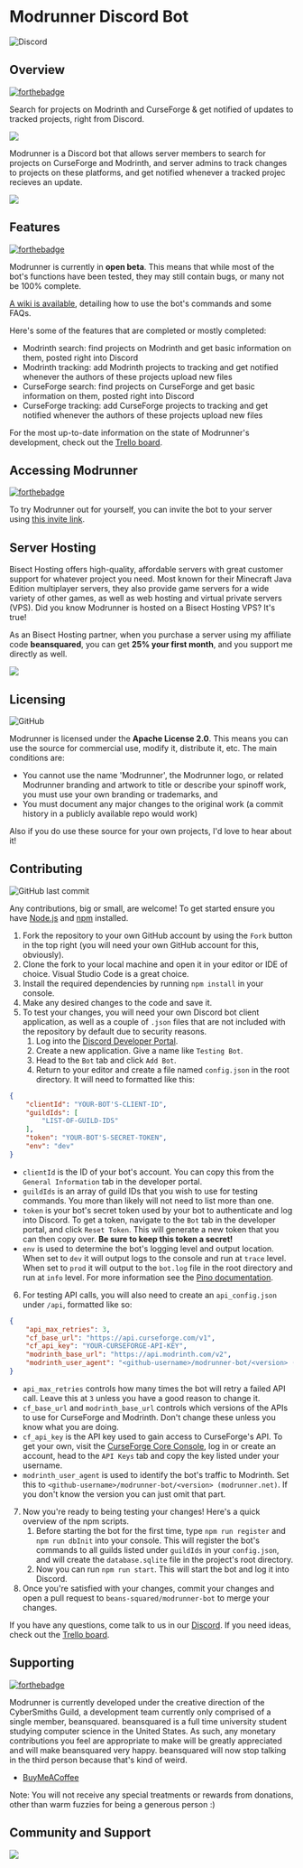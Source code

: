 # Modrunner Discord Bot
![Discord](https://img.shields.io/discord/764169561003130881?color=%237289DA&logo=discord&style=for-the-badge)

## Overview
[![forthebadge](https://forthebadge.com/images/badges/contains-tasty-spaghetti-code.svg)](https://forthebadge.com)

Search for projects on Modrinth and CurseForge & get notified of updates to tracked projects, right from Discord.

![](https://1648105728-files.gitbook.io/~/files/v0/b/gitbook-x-prod.appspot.com/o/spaces%2FYW466levrF1kDXDbfbGG%2Fuploads%2Fk7QILDqgwvDM3rlT6giC%2Fimage.png?alt=media&token=f30d873f-c7bd-4cac-8830-06fb15cc5321)

Modrunner is a Discord bot that allows server members to search for projects on CurseForge and Modrinth, and server admins to track changes to projects on these platforms, and get notified whenever a tracked projec recieves an update.

![](https://1648105728-files.gitbook.io/~/files/v0/b/gitbook-x-prod.appspot.com/o/spaces%2FYW466levrF1kDXDbfbGG%2Fuploads%2FbeXlMgW6zEY0HmL4jwzR%2Fimage.png?alt=media&token=3e0e7829-d12f-4312-b635-8ab4b509a4ce)

## Features
[![forthebadge](https://forthebadge.com/images/badges/made-with-javascript.svg)](https://forthebadge.com)

Modrunner is currently in **open beta**. This means that while most of the bot's functions have been tested, they may still contain bugs, or many not be 100% complete.

[A wiki is available](https://beansquared.gitbook.io/modrunner-wiki/), detailing how to use the bot's commands and some FAQs.

Here's some of the features that are completed or mostly completed:
- Modrinth search: find projects on Modrinth and get basic information on them, posted right into Discord
- Modrinth tracking: add Modrinth projects to tracking and get notified whenever the authors of these projects upload new files
- CurseForge search: find projects on CurseForge and get basic information on them, posted right into Discord
- CurseForge tracking: add CurseForge projects to tracking and get notified whenever the authors of these projects upload new files

For the most up-to-date information on the state of Modrunner's development, check out the [Trello board](https://trello.com/b/tNrFYngk).

## Accessing Modrunner
[![forthebadge](https://forthebadge.com/images/badges/for-you.svg)](https://forthebadge.com)

To try Modrunner out for yourself, you can invite the bot to your server using [this invite link](https://discord.com/api/oauth2/authorize?client_id=978413985722404924&permissions=2048&scope=bot%20applications.commands).

## Server Hosting
Bisect Hosting offers high-quality, affordable servers with great customer support for whatever project you need. Most known for their Minecraft Java Edition multiplayer servers, they also provide game servers for a wide variety of other games, as well as web hosting and virtual private servers (VPS). Did you know Modrunner is hosted on a Bisect Hosting VPS? It's true!

As an Bisect Hosting partner, when you purchase a server using my affiliate code **beansquared**, you can get **25% your first month**, and you support me directly as well.

![](https://www.bisecthosting.com/partners/custom-banners/fc72f588-888d-452c-8d66-6efd45d2882c.png)

## Licensing
![GitHub](https://img.shields.io/github/license/beans-squared/modrunner-bot?style=for-the-badge)

Modrunner is licensed under the **Apache License 2.0**. This means you can use the source for commercial use, modify it, distribute it, etc. The main conditions are:
- You cannot use the name 'Modrunner', the Modrunner logo, or related Modrunner branding and artwork to title or describe your spinoff work, you must use your own branding or trademarks, and
- You must document any major changes to the original work (a commit history in a publicly available repo would work)

Also if you do use these source for your own projects, I'd love to hear about it!

## Contributing
![GitHub last commit](https://img.shields.io/github/last-commit/beans-squared/modrunner-bot?style=for-the-badge)

Any contributions, big or small, are welcome! To get started ensure you have [Node.js](https://nodejs.org/en/) and [npm](https://www.npmjs.com/) installed.

1. Fork the repository to your own GitHub account by using the `Fork` button in the top right (you will need your own GitHub account for this, obviously).
2. Clone the fork to your local machine and open it in your editor or IDE of choice. Visual Studio Code is a great choice.
3. Install the required dependencies by running `npm install` in your console.
4. Make any desired changes to the code and save it.
5. To test your changes, you will need your own Discord bot client application, as well as a couple of `.json` files that are not included with the repository by default due to security reasons.
    1. Log into the [Discord Developer Portal](https://discord.com/developers).
    2. Create a new application. Give a name like `Testing Bot`.
    3. Head to the `Bot` tab and click `Add Bot`.
    4. Return to your editor and create a file named `config.json` in the root directory. It will need to formatted like this:
```JSON
{
	"clientId": "YOUR-BOT'S-CLIENT-ID",
	"guildIds": [
		"LIST-OF-GUILD-IDS"
	],
	"token": "YOUR-BOT'S-SECRET-TOKEN",
	"env": "dev"
}
```
   - `clientId` is the ID of your bot's account. You can copy this from the `General Information` tab in the developer portal.
   - `guildIds` is an array of guild IDs that you wish to use for testing commands. You more than likely will not need to list more than one.
   - `token` is your bot's secret token used by your bot to authenticate and log into Discord. To get a token, navigate to the `Bot` tab in the developer portal, and click `Reset Token`. This will generate a new token that you can then copy over. **Be sure to keep this token a secret!**
   - `env` is used to determine the bot's logging level and output location. When set to `dev` it will output logs to the console and run at `trace` level. When set to `prod` it will output to the `bot.log` file in the root directory and run at `info` level. For more information see the [Pino documentation](https://getpino.io/#/docs/api?id=logger-level).
6. For testing API calls, you will also need to create an `api_config.json` under `/api`, formatted like so:
```JSON
{
	"api_max_retries": 3,
	"cf_base_url": "https://api.curseforge.com/v1",
	"cf_api_key": "YOUR-CURSEFORGE-API-KEY",
	"modrinth_base_url": "https://api.modrinth.com/v2",
	"modrinth_user_agent": "<github-username>/modrunner-bot/<version> (modrunner.net)"
}
```
   - `api_max_retries` controls how many times the bot will retry a failed API call. Leave this at `3` unless you have a good reason to change it.
   - `cf_base_url` and `modrinth_base_url` controls which versions of the APIs to use for CurseForge and Modrinth. Don't change these unless you know what you are doing.
   - `cf_api_key` is the API key used to gain access to CurseForge's API. To get your own, visit the [CurseForge Core Console](https://console.curseforge.com/#/), log in or create an account, head to the `API Keys` tab and copy the key listed under your username.
   - `modrinth_user_agent` is used to identify the bot's traffic to Modrinth. Set this to `<github-username>/modrunner-bot/<version> (modrunner.net)`. If you don't know the version you can just omit that part.
7. Now you're ready to being testing your changes! Here's a quick overview of the npm scripts.
    1. Before starting the bot for the first time, type `npm run register` and `npm run dbInit` into your console. This will register the bot's commands to all guilds listed under `guildIds` in your `config.json`, and will create the `database.sqlite` file in the project's root directory.
    2. Now you can run `npm run start`. This will start the bot and log it into Discord.
8. Once you're satisfied with your changes, commit your changes and open a pull request to `beans-squared/modrunner-bot` to merge your changes.

If you have any questions, come talk to us in our [Discord](https://discord.gg/HZMCRNUd5Z).
If you need ideas, check out the [Trello board](https://trello.com/b/tNrFYngk).

## Supporting
[![forthebadge](https://forthebadge.com/images/badges/built-with-love.svg)](https://forthebadge.com)

Modrunner is currently developed under the creative direction of the CyberSmiths Guild, a development team currently only comprised of a single member, beansquared. beansquared is a full time university student studying computer science in the United States. As such, any monetary contributions you feel are appropriate to make will be greatly appreciated and will make beansquared very happy. beansquared will now stop talking in the third person because that's kind of weird.

- [BuyMeACoffee](https://www.buymeacoffee.com/beansquared)

Note: You will not receive any special treatments or rewards from donations, other than warm fuzzies for being a generous person :)

## Community and Support
![](https://discordapp.com/api/guilds/764169561003130881/widget.png?style=banner4)
